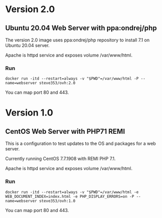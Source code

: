 # Version 2.0

## Ubuntu 20.04 Web Server with ppa:ondrej/php

The version 2.0 image uses ppa:ondrej/php repository to install 7.1 on Ubuntu 20.04 server.

Apache is httpd service and exposes volume /var/www/html.

### Run

```
docker run -itd --restart=always -v "$PWD"=/var/www/html -P --name=webserver steve353/ovh:2.0
```

You can map port 80 and 443.

# Version 1.0

## CentOS Web Server with PHP71 REMI

This is a configuration to test updates to the OS and packages for a web server.

Currently running CentOS 7.7.1908 with REMI PHP 7.1.

Apache is httpd service and exposes volume /var/www/html.

### Run

```
docker run -itd --restart=always -v "$PWD"=/var/www/html -e WEB_DOCUMENT_INDEX=index.html -e PHP_DISPLAY_ERRORS=on -P --name=webserver steve353/ovh:1.0
```

You can map port 80 and 443.

